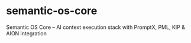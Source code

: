 # semantic-os-core
Semantic OS Core – AI context execution stack with PromptX, PML, KIP &amp; AION integration
